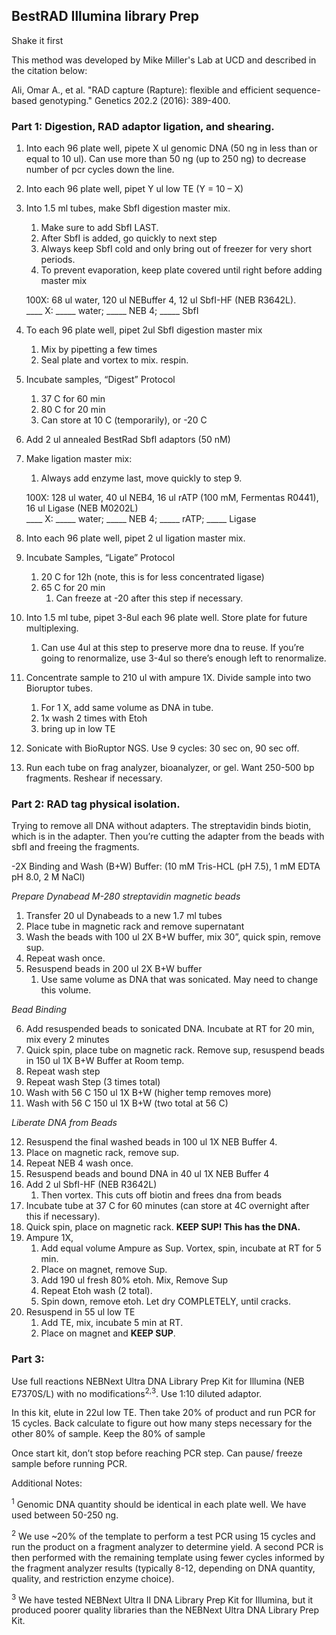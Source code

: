 ## BestRAD Illumina library Prep

Shake it first

This method was developed by Mike Miller's Lab at UCD and described in the citation below:

Ali, Omar A., et al. "RAD capture (Rapture): flexible and efficient sequence-based genotyping." Genetics 202.2 (2016): 389-400.


### Part 1: Digestion, RAD adaptor ligation, and shearing.

1. Into each 96 plate well, pipete X ul genomic DNA (50 ng in less than or equal to 10 ul). Can use more than 50 ng (up to 250 ng) to decrease number of pcr cycles down the line.
2. Into each 96 plate well, pipet Y ul low TE (Y = 10 – X)
3. Into 1.5 ml tubes, make SbfI digestion master mix.
	1. Make sure to add SbfI LAST. 
	2. After SbfI is added, go quickly to next step
	3. Always keep SbfI cold and only bring out of freezer for very short periods. 
	4. To prevent evaporation, keep plate covered until right before adding master mix

	100X: 68 ul water, 120 ul  NEBuffer 4, 12 ul SbfI-HF (NEB R3642L).  
	____ X: _____ water; _____ NEB 4; _____ SbfI

4. To each 96 plate well, pipet 2ul SbfI digestion master mix
	1. Mix by pipetting a few times
	2. Seal plate and vortex to mix. respin.
5. Incubate samples, “Digest” Protocol
	1. 37 C for 60 min
	2. 80 C for 20 min
	3. Can store at 10 C (temporarily), or -20 C
6.	Add 2 ul annealed BestRad SbfI adaptors (50 nM)
7. Make ligation master mix:
	1.  Always add enzyme last, move quickly to step 9.
	
	100X: 128 ul water, 40 ul NEB4, 16 ul rATP (100 mM, Fermentas R0441), 16 ul Ligase (NEB M0202L)  
	____ X: _____ water; _____ NEB 4; _____ rATP; _____ Ligase
8. Into each 96 plate well, pipet 2 ul ligation master mix.
9. Incubate Samples, “Ligate” Protocol
	1. 20 C for 12h (note, this is for less concentrated ligase)
	2. 65 C for 20 min
		1. Can freeze at -20 after this step if necessary.
10. Into 1.5 ml tube, pipet 3-8ul each 96 plate well. Store plate for future multiplexing.
	1. Can use 4ul at this step to preserve more dna to reuse. If you’re going to renormalize, use 3-4ul so there’s enough left to renormalize.
11. Concentrate sample to 210 ul with ampure 1X. Divide sample into two Bioruptor tubes.
	1. For 1 X, add same volume as DNA in tube.
	2. 1x wash 2 times with Etoh
	3. bring up in low TE
12. Sonicate with BioRuptor NGS. Use 9 cycles: 30 sec on, 90 sec off. 
13. Run each tube on frag analyzer, bioanalyzer, or gel. Want 250-500 bp fragments. Reshear if necessary.

### Part 2: RAD tag physical isolation.

Trying to remove all DNA without adapters. The streptavidin binds biotin, which is in the adapter. Then you’re cutting the adapter from the beads with sbfI and freeing the fragments.

-2X Binding and Wash (B+W) Buffer: (10 mM Tris-HCL (pH 7.5), 1 mM EDTA pH 8.0, 2 M NaCl)

*Prepare Dynabead M-280 streptavidin magnetic beads*

1. Transfer 20 ul Dynabeads to a new 1.7 ml tubes
2. Place tube in magnetic rack and remove supernatant
3. Wash the beads with 100 ul 2X B+W buffer, mix 30”, quick spin, remove sup.
4. Repeat wash once.
5. Resuspend beads in 200 ul 2X B+W buffer
	1. Use same volume as DNA that was sonicated. May need to change this volume.

*Bead Binding*

6. Add resuspended beads to sonicated DNA. Incubate at RT for 20 min, mix every 2 minutes
7. Quick spin, place tube on magnetic rack. Remove sup, resuspend beads in 150 ul 1X B+W Buffer at Room temp.
8. Repeat wash step
9. Repeat wash Step (3 times total)
10. Wash with 56 C 150 ul 1X B+W (higher temp removes more)
11. Wash with 56 C 150 ul 1X B+W (two total at 56 C)

*Liberate DNA from Beads*

12.	Resuspend the final washed beads in 100 ul 1X NEB Buffer 4.
13.	Place on magnetic rack, remove sup.
14.	Repeat NEB 4 wash once.
15.	Resuspend beads and bound DNA in 40 ul 1X NEB Buffer 4
16.	Add 2 ul SbfI-HF (NEB R3642L)
	1. Then vortex. This cuts off biotin and frees dna from beads
17.	Incubate tube at 37 C for 60 minutes (can store at 4C overnight after this if necessary).
18.	Quick spin, place on magnetic rack. **KEEP SUP! This has the DNA.**
19.	Ampure 1X,
	1.	Add equal volume Ampure as Sup. Vortex, spin, incubate at RT for 5 min.
	2.	Place on magnet, remove Sup.
	3.	Add 190 ul fresh 80% etoh. Mix, Remove Sup
	4.	Repeat Etoh wash (2 total).
	5.	Spin down, remove etoh. Let dry COMPLETELY, until cracks.
20.	Resuspend in 55 ul low TE
	1.	Add TE, mix, incubate 5 min at RT. 
	2.	Place on magnet and **KEEP SUP**.

### Part 3:

Use full reactions NEBNext Ultra DNA Library Prep Kit for Illumina (NEB E7370S/L) with no modifications<sup>2,3</sup>. Use 1:10 diluted adaptor. 

In this kit, elute in 22ul low TE. Then take 20% of product and run PCR for 15 cycles. Back calculate to figure out how many steps necessary for the other 80% of sample. Keep the 80% of sample  

Once start kit, don’t stop before reaching PCR step. Can pause/ freeze sample before running PCR.

Additional Notes: 

<sup>1</sup> Genomic DNA quantity should be identical in each plate well. We have used between 50-250 ng.

<sup>2</sup> We use ~20% of the template to perform a test PCR using 15 cycles and run the product on a fragment
analyzer to determine yield. A second PCR is then performed with the remaining template using fewer
cycles informed by the fragment analyzer results (typically 8-12, depending on DNA quantity, quality,
and restriction enzyme choice).

<sup>3</sup> We have tested NEBNext Ultra II DNA Library Prep Kit for Illumina, but it produced poorer quality
libraries than the NEBNext Ultra DNA Library Prep Kit.





 






 	

 
